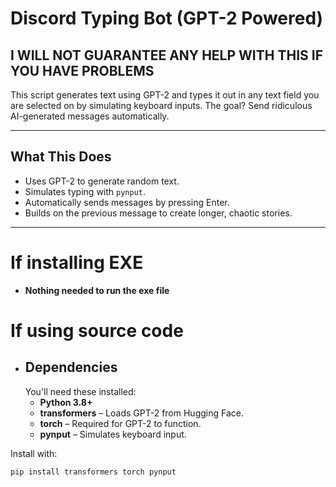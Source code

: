 # Discord Typing Bot (GPT-2 Powered)
## **I WILL NOT GUARANTEE ANY HELP WITH THIS IF YOU HAVE PROBLEMS**

This script generates text using GPT-2 and types it out in any text field you are selected on by simulating keyboard inputs. The goal? Send ridiculous AI-generated messages automatically.

---

## What This Does
- Uses GPT-2 to generate random text.  
- Simulates typing with `pynput`.  
- Automatically sends messages by pressing Enter.  
- Builds on the previous message to create longer, chaotic stories.  

---


# If installing EXE
  - **Nothing needed to run the exe file**

# If using source code
  - ## Dependencies
    You'll need these installed:  
    - **Python 3.8+**  
    - **transformers** – Loads GPT-2 from Hugging Face.  
    - **torch** – Required for GPT-2 to function.  
    - **pynput** – Simulates keyboard input.  

Install with:  
```bash
pip install transformers torch pynput
